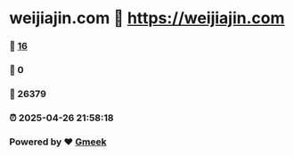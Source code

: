 # weijiajin.com :link: https://weijiajin.com 
### :page_facing_up: [16](https://weijiajin.com/tag.html) 
### :speech_balloon: 0 
### :hibiscus: 26379 
### :alarm_clock: 2025-04-26 21:58:18 
### Powered by :heart: [Gmeek](https://github.com/Meekdai/Gmeek)
